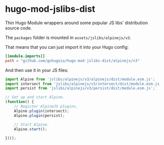 # hugo-mod-jslibs-dist

Thin Hugo Module wrappers around some popular JS libs' distribution source code.

The `packages` folder is mounted in `assets/jslibs/alpinejs/v3`.

That means that you can just import it into your Hugo config:

```toml
[[module.imports]]
path = "github.com/gohugoio/hugo-mod-jslibs-dist/alpinejs/v3"
```

And then use it in your JS files:

```js
import Alpine from 'jslibs/alpinejs/v3/alpinejs/dist/module.esm.js';
import intersect from 'jslibs/alpinejs/v3/intersect/dist/module.esm.js';
import persist from 'jslibs/alpinejs/v3/persist/dist/module.esm.js';

// Set up and start Alpine.
(function() {
	// Register AlpineJS plugins.
	Alpine.plugin(intersect);
	Alpine.plugin(persist);

    // Start Alpine.
    Alpine.start();
	
})();

```

